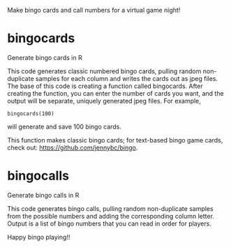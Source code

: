 Make bingo cards and call numbers for a virtual game night!

# bingocards
Generate bingo cards in R

This code generates classic numbered bingo cards, pulling random non-duplicate samples for each column and writes the cards out as jpeg files. The base of this code is creating a function called bingocards. After creating the function, you can enter the number of cards you want, and the output will be separate, uniquely generated jpeg files. For example, 
```{r}
bingocards(100) 
```
will generate and save 100 bingo cards. 

This function makes classic bingo cards; for text-based bingo game cards, check out: https://github.com/jennybc/bingo. 

# bingocalls
Generate bingo calls in R

This code generates bingo calls, pulling random non-duplicate samples from the possible numbers and adding the corresponding column letter. Output is a list of bingo numbers that you can read in order for players.

Happy bingo playing!!
